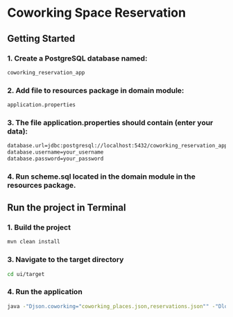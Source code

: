 # Coworking Space Reservation

## Getting Started

### 1. Create a PostgreSQL database named:

```sh
coworking_reservation_app
```

### 2. Add file to resources package in domain module:

```sh
application.properties
```

### 3. The file application.properties should contain (enter your data):

```sh
database.url=jdbc:postgresql://localhost:5432/coworking_reservation_app
database.username=your_username
database.password=your_password
```

### 4. Run scheme.sql located in the domain module in the resources package.

## Run the project in Terminal

### 1. Build the project

```sh
mvn clean install
```

### 3. Navigate to the target directory

```sh
cd ui/target
```

### 4. Run the application

```sh
java -"Djson.coworking="coworking_places.json,reservations.json"" -"Dlog4j.configurationFile=log4j2.xml" -jar ui-1.0-SNAPSHOT.jar
```



